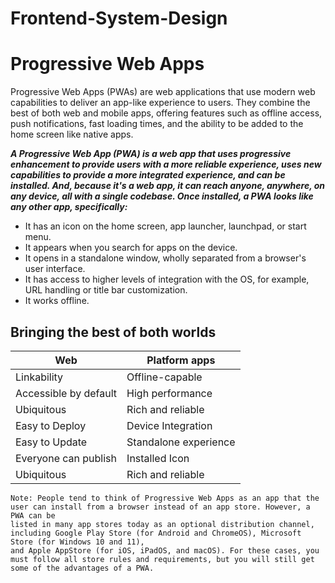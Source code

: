 # Frontend-System-Design

# Progressive Web Apps
Progressive Web Apps (PWAs) are web applications that use modern web capabilities to deliver an app-like experience to users. They combine the best of both web and mobile apps, 
offering features such as offline access, push notifications, fast loading times, and the ability to be added to the home screen like native apps.


***A Progressive Web App (PWA) is a web app that uses progressive enhancement to provide users with a more reliable experience, uses new capabilities 
to provide a more integrated experience, and can be installed. And, because it's a web app, it can reach anyone, anywhere, on any device, all with a single codebase. 
Once installed, a PWA looks like any other app, specifically:***

- It has an icon on the home screen, app launcher, launchpad, or start menu.
- It appears when you search for apps on the device.
- It opens in a standalone window, wholly separated from a browser's user interface.
- It has access to higher levels of integration with the OS, for example, URL handling or title bar customization.
- It works offline.

## Bringing the best of both worlds
| Web | Platform apps |
| --------------- | --------------- |
| Linkability     | Offline-capable     | 
| Accessible by default     | High performance     | 
| Ubiquitous     | Rich and reliable     |
| Easy to Deploy     | Device Integration     |
| Easy to Update     | Standalone experience     |
| Everyone can publish     | Installed Icon     |
| Ubiquitous     | Rich and reliable     |



```
Note: People tend to think of Progressive Web Apps as an app that the user can install from a browser instead of an app store. However, a PWA can be
listed in many app stores today as an optional distribution channel, including Google Play Store (for Android and ChromeOS), Microsoft Store (for Windows 10 and 11),
and Apple AppStore (for iOS, iPadOS, and macOS). For these cases, you must follow all store rules and requirements, but you will still get some of the advantages of a PWA.
```
